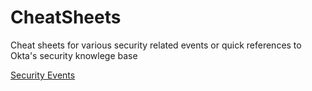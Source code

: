 # CheatSheets

Cheat sheets for various security related events
or quick references to Okta's security knowlege base

[Security Events](SecurityEvents.md)